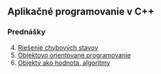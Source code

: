 ## Aplikačné programovanie v C++

### Prednášky

4. [Riešenie chybových stavov](./?slides=4_errors.md)
5. [Objektovo orientované programovanie](./?slides=5_oop.md)
6. [Objekty ako hodnota, algoritmy](./?slides=6_values_algo.md)